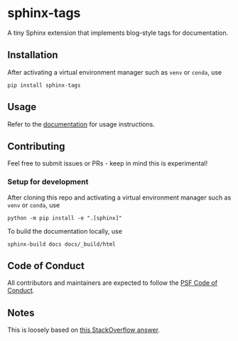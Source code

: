 # sphinx-tags

A tiny Sphinx extension that implements blog-style tags for documentation.

## Installation

After activating a virtual environment manager such as `venv` or `conda`, use

```
pip install sphinx-tags
```

## Usage

Refer to the [documentation](https://sphinx-tags.readthedocs.io/en/latest/) for usage instructions.

## Contributing

Feel free to submit issues or PRs - keep in mind this is experimental!

### Setup for development

After cloning this repo and activating a virtual environment manager such as
`venv` or `conda`, use

```
python -m pip install -e ".[sphinx]"
```

To build the documentation locally, use

```
sphinx-build docs docs/_build/html
```

## Code of Conduct

All contributors and maintainers are expected to follow the
[PSF Code of Conduct](https://github.com/psf/community-code-of-conduct).

## Notes

This is loosely based on [this StackOverflow answer](https://stackoverflow.com/questions/18146107/how-to-add-blog-style-tags-in-restructuredtext-with-sphinx).

